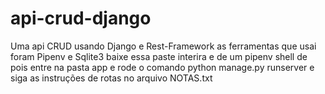# api-crud-django
Uma api CRUD usando Django e Rest-Framework
as ferramentas que usai foram Pipenv e Sqlite3
baixe essa paste interira e de um pipenv shell de pois
entre na pasta app e rode o comando python manage.py runserver
e siga as instruções de rotas no arquivo NOTAS.txt
